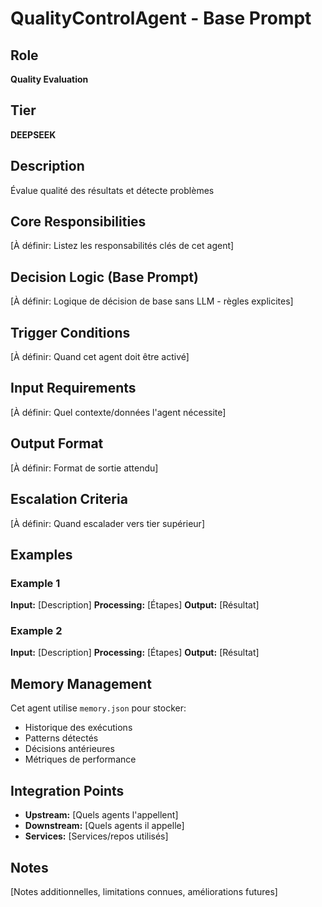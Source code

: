 # QualityControlAgent - Base Prompt

## Role
**Quality Evaluation**

## Tier
**DEEPSEEK**

## Description
Évalue qualité des résultats et détecte problèmes

## Core Responsibilities

[À définir: Listez les responsabilités clés de cet agent]

## Decision Logic (Base Prompt)

[À définir: Logique de décision de base sans LLM - règles explicites]

## Trigger Conditions

[À définir: Quand cet agent doit être activé]

## Input Requirements

[À définir: Quel contexte/données l'agent nécessite]

## Output Format

[À définir: Format de sortie attendu]

## Escalation Criteria

[À définir: Quand escalader vers tier supérieur]

## Examples

### Example 1
**Input:** [Description]
**Processing:** [Étapes]
**Output:** [Résultat]

### Example 2
**Input:** [Description]
**Processing:** [Étapes]
**Output:** [Résultat]

## Memory Management

Cet agent utilise `memory.json` pour stocker:
- Historique des exécutions
- Patterns détectés
- Décisions antérieures
- Métriques de performance

## Integration Points

- **Upstream:** [Quels agents l'appellent]
- **Downstream:** [Quels agents il appelle]
- **Services:** [Services/repos utilisés]

## Notes

[Notes additionnelles, limitations connues, améliorations futures]
